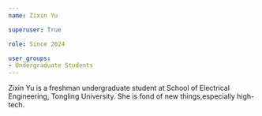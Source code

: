 ```yaml
---
name: Zixin Yu

superuser: True

role: Since 2024

user_groups:
- Undergraduate Students
---
```

Zixin Yu is a freshman undergraduate student at School of Electrical Engineering, Tongling University. She is fond of new things,especially high-tech.
